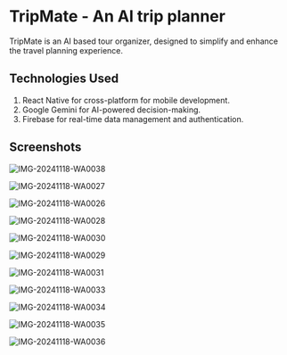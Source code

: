# TripMate - An AI trip planner 
TripMate is an AI based tour organizer, designed to simplify and enhance the travel planning experience.

## Technologies Used
1. React Native for cross-platform for  mobile development.
2. Google Gemini for AI-powered decision-making.
3. Firebase for real-time data management and authentication.

## Screenshots

![IMG-20241118-WA0038](https://github.com/user-attachments/assets/8e2d7e4b-5d26-421b-a2f0-6c5a2ffd3f35)

![IMG-20241118-WA0027](https://github.com/user-attachments/assets/62f545d6-aded-4378-b841-210a0490c4bc)

![IMG-20241118-WA0026](https://github.com/user-attachments/assets/f2f941b5-2409-48f8-a776-ade793e3cdb8)

![IMG-20241118-WA0028](https://github.com/user-attachments/assets/87c19b47-319b-4eb6-ae2a-40de9388bc85)

![IMG-20241118-WA0030](https://github.com/user-attachments/assets/0703345c-01d6-4d8e-a553-4a882577e1dd)

![IMG-20241118-WA0029](https://github.com/user-attachments/assets/e8bda7b1-88cc-4418-b53f-763db6f9872e)

![IMG-20241118-WA0031](https://github.com/user-attachments/assets/f95f3a40-f342-440b-b1a4-10dd9c80f7bb)

![IMG-20241118-WA0033](https://github.com/user-attachments/assets/534c271c-5e8b-4d57-a500-fca6eb35c654)

![IMG-20241118-WA0034](https://github.com/user-attachments/assets/87fff95c-cf56-465e-b40f-5a7fd1fcb163)

![IMG-20241118-WA0035](https://github.com/user-attachments/assets/13dd4094-b9f0-41f3-9b48-62d5ab0584ca)

![IMG-20241118-WA0036](https://github.com/user-attachments/assets/dd468513-b159-434b-85f6-da8067c245b2)
